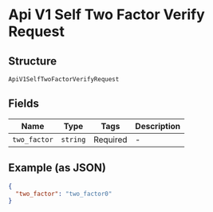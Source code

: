 
# Api V1 Self Two Factor Verify Request

## Structure

`ApiV1SelfTwoFactorVerifyRequest`

## Fields

| Name | Type | Tags | Description |
|  --- | --- | --- | --- |
| `two_factor` | `string` | Required | - |

## Example (as JSON)

```json
{
  "two_factor": "two_factor0"
}
```

